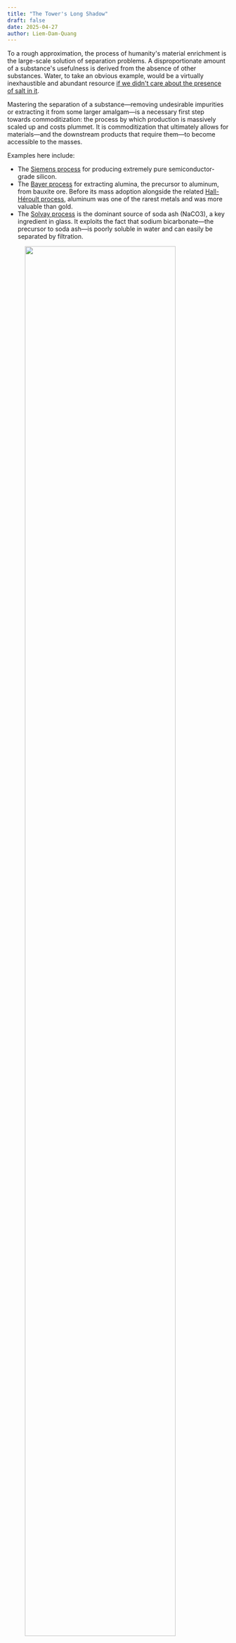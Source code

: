 ```yaml
---
title: "The Tower's Long Shadow"
draft: false
date: 2025-04-27
author: Liem-Dam-Quang
---
```


To a rough approximation, the process of humanity's material enrichment is the large-scale solution of separation problems. A disproportionate amount of a substance's usefulness is derived from the absence of other substances. Water, to take an obvious example, would be a virtually inexhaustible and abundant resource [if we didn't care about the presence of salt in it](https://en.wikipedia.org/wiki/Desalination). 

Mastering the separation of a substance—removing undesirable impurities or extracting it from some larger amalgam—is a necessary first step towards commoditization: the process by which production is massively scaled up and costs plummet. It is commoditization that ultimately allows for materials—and the downstream products that require them—to become accessible to the masses. 

Examples here include:
* The [Siemens process](https://www.bernreuter.com/polysilicon/production-processes/) for producing extremely pure semiconductor-grade silicon.
* The [Bayer process](https://en.wikipedia.org/wiki/Bayer_process) for extracting alumina, the precursor to aluminum, from bauxite ore. Before its mass adoption alongside the related [Hall-Héroult process](https://en.wikipedia.org/wiki/Hall%E2%80%93H%C3%A9roult_process), aluminum was one of the rarest metals and was more valuable than gold.
* The [Solvay process](https://en.wikipedia.org/wiki/Solvay_process) is the dominant source of soda ash (NaCO3), a key ingredient in glass. It exploits the fact that sodium bicarbonate—the precursor to soda ash—is poorly soluble in water and can easily be separated by filtration. 

<figure>
<img src="/img/tower/solvay.png" width=90%>
<figcaption>
A high-level block diagram of the Solvay process. (<a href="https://www.essentialchemicalindustry.org/chemicals/sodium-carbonate.html">Source</a>)
</figcaption>
</figure>
Separations are much more than just about resource extraction, though. They're equally critical to the other side of the ledger: resource recovery and pollution control. The performance of separation technologies are dominant cost determinants of:

- Recycling: material sorting, separating plastics from other plastics, precious metal recovery, and so on.
- Wastewater treatment
- Air pollution control: [desulfurization](https://en.wikipedia.org/wiki/Flue-gas_desulfurization) or carbon capture as two examples.
- Environmental remediation: extraction of heavy metals, removal of VOCs (volatile organic compounds), treatment of [mine tailings](https://en.wikipedia.org/wiki/Tailings).

It's a tricky—and expensive—art. It's estimated that separation processes account for [40-70% of capital and operating costs in the chemicals industry and 10-15% of all global energy use](https://www.chemicalprocessing.com/processing-equipment/separations-technology/article/11376356/process-engineering-separations-in-flux-chemical-processing). The pervasiveness of separation techniques means their difficulty—or lack thereof—drives technological, economic and policy decisions. 

A politician may be hesitant to support a new environmental law if it doubles the production cost of gasoline. Their choice could be much easier if it were to increase the cost by cents on the dollar instead. While some people might be strongly inclined to support or reject the proposal no matter the economic costs, it's the decisions at the margin that end up steering societal outcomes. 

It's no exaggeration to say, then, that separation processes have not only enabled the modern world, they have *shaped it*—and will continue to shape it.

And among them, there has been one method that stands out from the rest. One that has played a bigger role than any other. 

One separation to rule them all. 

![Industrial Mordor](/img/tower/mordor.png "That reactor complex on the left could make a decent perch for Sauron.")


From the beginning of mankind's industrial awakening, its fate has been closely intertwined with ours. But there will be a time for us to move on. And that time will come soon.

## A towering industry

The most distinctive physical feature of any oil & gas refinery are the enormous metallic towers—often hundreds of feet tall—jutting out of the ground, snaked with piping and access platforms. 

<figure>
<img src="/img/tower/refinery.png">
<figcaption>
A typical oil refinery. (<a href="https://www.petrosync.com/blog/what-is-oil-refinery/">Source</a>)
</figcaption>
</figure>


At night, they're pockmarked with bright lights for visibility for maintenance personnel, giving them the appearance of extremely large (and extremely ugly) Christmas trees. 

<figure>
<img src="/img/tower/refinery_night.png">
<figcaption>
A refinery at night, with some nice Christmas trees on the left. (<a href="https://www.reddit.com/r/evilbuildings/comments/10b5b1t/an_oil_refinery_on_a_gloomy_night/">Source</a>)
</figcaption>
</figure>


They are distillation towers, used to separate and purify mixtures of liquids, and they're so ubiquitous that their presence is often synonymous with heavy industry. 

Distillation is the most common industrial separation process by a significant margin. It's estimated that [95% of all fluid-fluid separations are performed using distillation](https://www1.eere.energy.gov/manufacturing/industries_technologies/imf/pdfs/separationsreport.pdf), and that it represents [half of all energy consumption for separation](https://www.atoneventures.com/insights/decarbonizing-industrial-separations) (7-8% of all worldwide energy use).

<figure>
<img src="/img/tower/seps_piechart.png">
<figcaption>
Separations as a percentage of total energy consumption. (<a href="https://www.atoneventures.com/insights/decarbonizing-industrial-separations">Source</a>)
</figcaption>
</figure>



Distillation is the first tool the chemical engineer reaches for when designing new processes; its reputation as the separation process *par excellence* unchallenged. Here's what Turton's [*Analysis, Synthesis, and Design of Chemical Processes*](https://richardturton.faculty.wvu.edu/publications/analysis-synthesis-and-design-of-chemical-processes-5th-edition), a staple of the chemical engineering literary canon, has to say:

> Use distillation as a first choice for separation of fluids when purity of both products is required.[^2]

It's hard to argue against that advice. Distillation is a technocrat's wet dream and beloved by engineers and bean-counters alike.

The scientific principles are well-understood. It has a track record of over a century. It is versatile and works on many different types of chemicals and compositions. Few inputs are needed; mostly a source of heat and a source of cooling. The equipment is simple and cheap to construct. Little maintenance is required. It can be massively scaled up in a predictable manner. It is relatively safe. Few things that can go spectacularly wrong, at least as far as chemical processes go[^1].

Large-scale distillation columns are astoundingly capital-efficient. The first processing step in any oil refinery is the [Crude Distillation Unit (CDU)](https://portfolio-pplus.com/TechnologyTypes/Details/9). The centerpiece of a CDU is an enormous fractioning distillation column, where crude oil is split into its different constituents by weight. The entire CDU might have a Total Installed Cost (TIC) of around $1 billion[^3]. Over its useful life, it will process nearly 200 billion gallons—meaning that the capital cost only contributes about half a cent per gallon to the final sale cost of the refined products.

<figure>
<img src="/img/tower/cdu.png">
<figcaption>
Overview of a Crude Distillation Unit. (<a href="https://portfolio-pplus.com/TechnologyTypes/Details/9">Source</a>)
</figcaption>
</figure>


## Distillation: a crash course

Distillation works by exploiting the differences in *relative volatility* between different chemicals. Smaller, lighter molecules tend to boil at lower temperatures[^5]. If we have a mixture of different species we want to separate—called the *distilland*, or the *feed*—we can heat it to a boil, and then condense the vapors. The resulting product, called the distillate, will be richer in the lighter components[^7].

Consider the classic case of water and ethanol. Let's say, for example, that we're distilling a 50-50 mixture of water and ethanol by weight. Water boils at 100 degrees Celsius, but ethanol boils at a cool 78 degrees. A mixture of ethanol and water will boil somewhere in between—the exact temperature depends on the mixture's composition. 

<figure>
<img src="/img/tower/distillation_simple.png">
<figcaption>
A basic distillation setup. (<a href="https://www.shalom-education.com/course">Source</a>)
</figcaption>
</figure>


This begins to boil at around 82°C, rising as the remaining liquid becomes depleted in ethanol. The vapor will be richer in ethanol—75% or more by weight. If we want a higher purity than that, we can simply boil it again after condensing it. This time, it'll start to boil at just under 80°C, and the vapor will once again be richer in ethanol: around 83% by weight. If we want even higher purities, this process can be repeated until the desired purity is reached[^4]. 

Pretty simple stuff. The difference between this and industrial distillation? The sheer scale. Of course, to make it cost-effective, we need to find a way to streamline this process. Boiling the distilland, condensing and collecting the vapors, swapping out the boiling flask and setting everything back up is a pretty inefficient way to go about it. On top of that, bringing the liquid up to temperature and vaporizing it on every distillation pass requires a lot of energy. 

A modern distillation column solves these issues with stunning elegance. It relies on three principles:
1. Hotter gasses will tend to rise.
2. Vapors have the same temperature as the liquid they boiled off from.
3. Mixtures that are richer in light components have lower boiling points.

Here's the idea: take the condensed distillate from the first "pass" and put it on a sieved tray above the distilland. Size the holes in the tray such that they're too small for the liquid to drip in significant amounts while being large enough to allow the vapor to "bubble through" from below. 

The rising vapor is hotter than the boiling point of the condensate. As it bubbles through, it exchanges heat with the liquid, condensing it *while simultaneously boiling the liquid*. Now the vapor above the tray has effectively had two distillation passes!


<figure>
<img src="/img/tower/trays.png">
<figcaption>
Mechanism of action between two distillation trays. (<a href="https://www.wermac.org/equipment/distillation_part2.html">Source</a>)
</figcaption>
</figure>


There's one complicating factor: to maximize efficiency, we'd like for this setup to operate continuously. We can do that by pumping in the feed mixture at a constant rate, and simultaneously withdrawing liquid from the bottom. But we can't have stagnant pools in every tray: eventually, all of the light components will boil off, leaving only the heavies. We mitigate this by adding a small weir on each tray and allowing liquid to trickle down to the stage below. This way, the heavies will slowly make their way to the bottom, and composition on each tray remains stable. 


<figure>
<img src="/img/tower/column.png">
<figcaption>
Inside a full distillation column. (<a href="https://www.wermac.org/equipment/distillation_part2.html">Source</a>)
</figcaption>
</figure>


Where does the liquid downflow for the topmost tray come from? When the high-purity vapor from the top of the tray is condensed, a portion of it—called the *reflux*—is returned to the top tray. If all the trays are filled, the reflux causes a cascade of downflows all the way to the bottom of the column[^9]. This "internal circulation" is a major determinant of the column's efficacy: the higher the rate of circulation, the better the separation and the purer the products. 

If this all seems pretty tricky to keep track of, that's because it is! Crack open an engineering textbook on distillation and you'll see esoteric terminology like "McCabe-Thiele diagrams", "MESH balances", "Murphree efficiency" and "Erbar-Maddox correlations" being thrown about. But the fundamental principle remains the same: boil stuff and collect the vapor, over and over and over, until a desired purity level is reached. 

The end result is a masterpiece of [integrated design](https://en.wikipedia.org/wiki/Integrated_design)[^8], with each feature fulfilling multiple roles and the whole simplified and simplified until, as Saint-Exupéry would say, "there is nothing left to take away". 

Each tray acts as a condenser for the tray below and a boiler for the tray above, requiring no additional heating or cooling. The column's temperature gradient—hottest at the bottom, coldest at the top—passively establishes itself due to thermodynamics. Thanks to buoyancy effects, the vapors and liquids go where they have to be, without any need for pumps, compressors, fans, or any moving parts whatsoever. The tower's components are simple, modular, easy to fabricate and amenable to mass production. 

Best of all: in terms of scaling, the sky's the limit—literally. Want a higher purity? Simply add another tray above the first one. Want a higher throughput? Just make the trays wider. While there are obviously practical restrictions on tower size, we can reach astonishing scales and production capacities.


<figure>
<img src="/img/tower/dangote.png">
<figcaption>
Size of the Dankote crude distillation column. (<a href="https://upload.wikimedia.org/wikipedia/commons/thumb/c/cd/Column-Dangote-refinery-nig2.jpg/500px-Column-Dangote-refinery-nig2.jpg">Source</a>)
</figcaption>
</figure>

The largest crude distillation unit is found in the Dangote refinery, in Lekki, Nigeria, and is capable of processing [650,000 barrels of oil *per day*](https://www.dangote.com/our-business/oil-and-gas/). To put that into perspective, only two of these columns would be needed to process all the oil consumed by the United Kingdom!

Of course, as impressive as this might all be, it doesn't explain why distillation is so ubiquitous. For that, we need to also examine its role in the chemical production chain. That requires an understanding of the operational constraints and considerations driving the design of oil refineries and chemical plants.

## Principles for Petroleum-Plentiful Processes
 
While a complete overview of the intricacies of refinery design can't be covered in a single article (or even fifty), I think the dominant design "paradigm" can be summarized with the following three points:
1. Heat is everywhere.
2. Ensure everything runs, all the time.
3. Separation quality is secondary to throughput.

### Heat is everywhere
In chemistry terms, petroleum feedstocks are [highly reduced](https://www.masterorganicchemistry.com/2011/08/08/oxidation-ladders/): their carbon atoms have a very high electron density and their atomic bonds contain a lot of energy. (That's why oil is so useful, after all!) There's a lot of free energy[^11] available, which means they can be combusted as fuel, but more generally, free energy *is what allows things to happen*.

![Oxidation ladder](/img/tower/ox_ladder.png "Molecules that are lower on the oxidation ladder are reduced, and have more energy. Higher molecules on the ladder are oxidized. (Note: higher energy does not mean more reactive or less stable. Carboxylic acids are much more reactive than alkanes.)")

And thermodynamically speaking, *a lot of things happening* means *a lot of heat is being produced*. Fuel products can be combusted with oxygen to produce lots of heat, but they can also be oxidized to produce more valuable chemicals—such as ethylene glycol from ethylene or formaldehyde from methanol—which also produces heat. 

Of course, heat only flows from hot to cold, so higher-temperature needs must be prioritized. For example, if you have steam at 600°C and you need to heat two 100°C streams to 200°C and 500°C, respectively, you should heat the 500°C stream first. Doing it in the opposite order might be impossible, if the 200°C stream cools the steam to below 500°C[^13]. 

Many thermochemical reactions require high temperatures to work, often in excess of 500°C. Some, like [steam reforming](https://www.energy.gov/eere/fuelcells/hydrogen-production-natural-gas-reforming) or the [reverse water-gas shift reaction](https://en.wikipedia.org/wiki/Water%E2%80%93gas_shift_reaction), can require significantly higher temperatures even exceeding 1000°C. In contrast, distillation can usually make do with lower temperatures. The CDU is typically one of the hottest columns and operates between 300-400°C. Other columns can operate at lower temperatures than that. That means that distillation can often be powered with the "leftovers" of other processes—which are in plentiful supply. 
### Ensure everything runs, all the time

The heavily integrated nature of an oil refinery—heat being shuttled to and fro, products moving from one vessel to the next—creates many interdependencies between all the units. This makes reliability and steady throughput essential for safe operation as the refinery's ability to run at a reduced capacity, is greatly limited. For example, running one reactor at 50% capacity might mean you aren't producing enough heat to keep another process online, which means all of the downstream operations would be impacted, and so on. 


<figure>
<img src="/img/tower/hx.png" width=120%>
<figcaption>
Heat exchanger networks in a refinery process can be quite elaborate. Every circular symbol on this diagram represents a heat exchanger. (<a href="https://www.researchgate.net/publication/282790389_Energy_and_environmental_sustainability_assessment_of_a_crude_oil_refinery_by_thermodynamic_analysis">Source</a>)
</figcaption>
</figure>


As a result, most refineries typically have a "turndown rate", or minimum operating capacity, of 60 to 70%. Any lower, and the equipment begins to dip into operating conditions it wasn't designed for. They're essentially running near full throttle all of the time. Start-up and shutdown of a refinery is an arduous, incredibly complex and dangerous operation, and it can take weeks or even months before stable operation is achieved. Barring an emergency scenario, a complete plant shutdown usually only occurs once every 5 years or more, during maintenance turnarounds. 

### Separation quality is secondary to throughput
There are two metrics to characterize the quality of a separation: selectivity, and recovery.

* Selectivity is a measure of how good a separation is at *excluding undesirable species*. For example, a process that produces 99% ethanol from a 50% mixture is more selective than one that produces 90% ethanol. 
* Recovery is a measure of how much of the desirable substances end up in the "pure" output. Starting from 100 kg of 50% ethanol, a process that outputs 50 kg of 99% ethanol has a higher recovery than one that outputs 1 kg of 99% ethanol, even if they have the same selectivity.
* One does not imply the other. It's possible to have high selectivity with low recovery, and vice-versa. 

What quality should we aim for? As commonly the case for any engineering question, the answer is "it depends". Higher selectivity and recovery, all things equal, will cost more, so we should aim to have a separation as good as the product needs—and no more. 

How good does the product need to be? [About 85% of a crude barrel of oil is subsequently used as fuel](https://petroleumservicecompany.com/blog/oil-barrel-42-gallon-breakdown/), rather than to make plastics or other chemicals. Fuel products such as gasoline, diesel or kerosene aren't any single molecule, but a collection of dozens or hundreds of different molecules that as an ensemble have bulk properties—viscosity, melting point, vapor pressure and density, to name a few—that allow them to be classified as, well, gasoline, diesel or kerosene. These classifications are all maintained by big standards organizations, like ISO, to ensure cross-compatibility. This ensures that gasoline adhering to [ASTM D4814](https://store.astm.org/d4814-24b.html), for example, will work in every engine that runs off of gasoline. 


<figure>
<img src="/img/tower/kerosene.png">
<figcaption>
Typical composition of kerosene. (<a href="https://www.researchgate.net/figure/Most-important-groups-of-components-in-commercial-kerosene-10_fig3_224998098">Source</a>)
</figcaption>
</figure>

That means there's little value-add from achieving high recovery or selectivity[^15], and if the product meets spec, it's good enough. Going beyond that is the equivalent of the snotty teacher's pet asking for more homework. (Don't do it.)[^10]

The way to increase your profits, then, is to make more fuel. And this favors separation processes that are very large-scale, even if they aren't the most performant.

---
To summarize: in a petrochemical plant or refinery, the feedstocks contain a lot of energy → a lot of heat is produced → the plant operations are heavily interdependent → the plant needs to run at full capacity everywhere. 

Furthermore, because the value of fuel products is from burning them, separation performance is less important than just producing as much fuel as possible. Under these circumstances, distillation is truly the perfect fit. There is no better tool available as a versatile and reliable separation workhorse. 

But as we sing its praises, we also have to acknowledge its shortcomings. And it is these shortcomings that threaten its status as the separation process *par excellence*.

## The trials ahead

So, we've all agreed: distillation is great. But spend any time reading contemporary industry or academic articles on separation science and you'll [frequently](https://cen.acs.org/articles/95/i25/Putting-distillation-business-chemical-industry.html) [encounter](https://news.gatech.edu/news/2016/04/27/researchers-list-seven-chemical-separations-change-world) [discussions](https://www.aiche.org/resources/publications/cep/2019/august/editorial-lets-talk-separations) on getting rid of it. Why?

As the world undergoes an unprecedented energy transition enabled by new technologies and accelerated by new imperatives, and as the environmental impacts of our activities are increasingly better-understood, it's clear that distillation is fundamentally ill-suited for the challenges ahead.

### Future separations will be more demanding

Any description of all "future separations" is going be painting with a very broad brush. However, from examining industries that are expected to become more prominent in the coming decades—biotech, electronics, pharmaceuticals, and waste recovery—we can make some inferences. The next set of challenges will predominantly involve:

* removal of solids, e.g. PFAS and microplastics removal.
* separation and concentration of ions[^6], e.g. desalination,  industrial wastewater treatment.
* high selectivity and recovery, e.g. monoclonal antibodies. 
* separation of trace compounds, e.g. extraction of uranium from seawater, environmental cleanup.

These are all situations where distillation is ill-suited; it would have very poor performance or it wouldn't work at all.


<figure>
<img src="/img/tower/mabs.png">
<figcaption>
Overview of the monoclonal antibody production process. Every highlighted step is a separation process! (<a href="https://nap.nationalacademies.org/read/25421/chapter/4#19">Source</a>)
</figcaption>
</figure>

### Energy efficiency matters now
Unlike petroleum feedstocks that are primarily *reduced*, future separation problems will be working with molecules that are primarily *oxidized*. They won't have as much excess energy to go around, and any energy deficit will need to come from some other source, such as electricity. The implications are severe. 

Let's return to our original example of 50% water and ethanol. Let's say that we want to to separate it into two higher-purity mixtures: one being 95% ethanol, and the other 95% water. Crunching the numbers, we discover the following:

* Doing this with a typical distillation column would require around 1 kilogram of reflux per kilogram of distillate, and 11 stages.
* The minimum theoretical energy required to perform this separation is surprisingly low: only about 15 kilojoules per kilogram. In comparison, combusting one kilogram of the 95% ethanol mixture would generate over 29,600 kilojoules of heat!
* Distillation requires significantly more energy than that: if powered electrically, the boiler would require around 1,000 kJ per kilogram. 
* Even if we assume all of the energy used to operate the condenser is "free", the energy efficiency is a dismal 1.4%. 

<figure>
<img src="/img/tower/dwsim.png">
<figcaption>
No, I didn't do a full process simulation in <a href="https://dwsim.org/">DWSIM</a> for this article or anything like that. I definitely have much better things to do with my time.
</figcaption>
</figure>

Boiling liquids takes a lot of energy. Distillation is, by a large margin, the *least* energy-efficient separation process. [Even in extremely well-optimized scenarios](https://digitalcommons.unl.edu/cgi/viewcontent.cgi?params=/context/chemengthermalmech/article/1000/&path_info=Thermodynamic_Analysis_ofSeparation_Systems___Publisher_s_version.pdf), it's a challenge to reach efficiencies over 10%.


<figure>
<img src="/img/tower/relative_energy.png">
<figcaption>
Separation techniques by relative energy consumption.  (<a href="https://www1.eere.energy.gov/manufacturing/industries_technologies/imf/pdfs/separationsreport.pdf">Source</a>)
</figcaption>
</figure>

This isn't a big deal when there's a local supply of use-it-or-lose-it heat[^16], but when lunch is no longer free, these inefficiencies really begin to bite. 

### Dynamic operation will become more common
The electrification of industry alongside a deepening penetration of renewable energy on the grid will present new challenges and new opportunities. As intermittent energy sources like wind and solar become more prominent, [dispatchability](https://www.pcienergysolutions.com/2024/05/01/understanding-the-differences-between-non-dispatchable-and-dispatchable-generation/) will command a premium on the supply side, and equally on the demand side. 

[Demand response](https://en.wikipedia.org/wiki/Demand_response) strategies can result in significant cost savings for industrial customers by allowing them to consume electricity only when it's abundantly produced. Electricity from solar and wind at the right time can be extremely cheap since the marginal cost of production is nearly zero. 

Doing this, however, requires the ability to rapidly ramp production up and down. And unfortunately, distillation columns don't like change. They *especially* don't like fast change. Getting them going from a "cold" start is a slow process. It takes several hours to warm up all that liquid and metal, even with the reboiler running at full power. 

Beyond the issues with starting up, they generally don't take too well to a variations in throughput. Columns are designed for specific operational conditions and circulation rates, and dropping outside of the "happy" range will quickly result in operational issues, [such as tray flooding or weeping](https://www.rccostello.com/distil/distilop.htm), which will crater the separation performance and result in off-spec products.

Depending on how the column is integrated into the plant, the consequences of this can vary wildly. If the distillation tower is at the end of the production chain, then it may simply result in a lower-quality product that must be sold at a lower price. 

At the other end of the spectrum, a misbehaving fractionating column at the heart of the refinery can quickly spell disaster if not immediately addressed. Products will end up in places they aren't intended to be; undesirable impurities can deactivate catalysts or contaminate products, unexpectedly high volatilities can cause equipment overpressures, and overly viscous fluids can gum up pumps, pipes, and foul heat exchangers. In the absolute worst-case, this leads to a series of cascading alarms and failures that eventually brings down the entire plant.

This isn't to say that these issues are impossible to solve. But they're very difficult, and non-thermal processes that rely on other driving forces, such as pressure, have a much easier time adjusting their output.

## Why haven't other techniques taken over yet?

None of this is a surprise for those who work in the industry. The need to move away from distillation [has been well-recognized for decades](https://nap.nationalacademies.org/catalog/6388/separation-technologies-for-the-industries-of-the-future). And we have a pretty good idea on what should replace it: primarily electrochemical and membrane-based techniques.

These technologies will be significantly more energy-efficient and will be able to operate much more flexibly. In many cases, the energy savings can be *orders of magnitude*. Remember our 50% water-ethanol mixture? A carbon membrane-based reverse osmosis system could require [only ~25 kilojoules to separate it](https://www.phys.ens.psl.eu/~lbocquet/publi/147article.pdf)—at least a 40x reduction in energy consumption[^14].

There's no shortage of promising ideas. Redox-active adsorbents for [ion separation](https://par.nsf.gov/servlets/purl/10176352). Carbon nanotube membranes [for precise molecular filtration](https://advanced.onlinelibrary.wiley.com/doi/full/10.1002/admi.202101260). Bipolar membrane electrodialysis for [organic acid regeneration (and many other applications)](https://www.sciencedirect.com/science/article/pii/S0376738820311157#sec5). Ionic liquids for [extracting biological compounds](https://pubs.acs.org/doi/full/10.1021/acs.chemrev.6b00550). 


But [progress has been slow](https://www.thechemicalengineer.com/features/distillation-distilled-is-industry-adapting-fast-enough/). 

<br/> 

Innovation in the physical world of atoms is extremely difficult in the best of cases. But for chemical process technologies, [the innovation valley of death](https://www.ideatovalue.com/inno/nickskillicorn/2021/05/the-innovation-valley-of-death/) becomes a canyon. A perfect combination of economic and technical factors conspires to make it nearly impossible. 

The capital requirements for chemical plants are immense; even small projects can require hundreds of millions of dollars in investment. And the cost structure is heavily front-loaded: it's estimated that 80% of a chemical plant's production cost is determined by the time the preliminary design is done. A move-fast-and-break-things approach, as is frequently used in the software industry, [is simply not a viable strategy](https://www.ipaglobal.com/news/article/the-challenge-of-innovation-for-new-ventures-and-startups/). 

This makes the people who fund these projects extremely risk-averse, particularly towards technological risk. These plants are expected to last decades, and even when the technology is mature, the inevitable risk of budget and schedule overruns as well as shifts in the macroeconomic environment can quickly financially sink a project. Why would you want to run the risk having the plant *not even work at all?*

Along a similar vein, most process equipment is expected to last decades, and problems may only manifest years after commencement of operations—which can itself be many years after the project is greenlighted. The result is an anemic feedback loop for designs, making iterative improvements and learning-by-doing challenging. 


There is another factor worth discussing, and it's the most insidious one of them all. 

--
In 2019, the National Academies of Sciences, Engineering, and Medicine (NASEM) published [*A Research Agenda for Transforming Separation Science*](https://www.nationalacademies.org/our-work/a-research-agenda-for-a-new-era-in-separations-science), a "Consensus Study Report" containing detailed recommendations regarding future research directions and educational curricula in separation science. These peer-reviewed reports are reflective of the expert consensus around a topic, and while NASEM isn't a policymaking body, its reputation means that its stances hold considerable weight.

What was surprising about this report was the emphasis on the need for advances in *fundamental theory* while simultaneously lamenting the perception of the field among researchers as outdated and uninteresting. 

On the need for better theories and models:

> The vision […] of unification of the general principles of separation science has not been achieved. Chemists and chemical engineers engaging in separation science and technology do not even speak a common language.

> Accurate models for predicting binary and multicomponent behavior from data on single components […] do not exist for most types of separation materials. 

And on the perception of the field:

> … numbers of faculty members readily identifiable as separation researchers have decreased by 40% in the top chemistry departments and by 30% in the top chemical engineering departments since [1987].

> Graduate students view separations as old-fashioned. None of the top 20 chemistry or chemical-engineering programs list “separations” as one of their topical research areas. 

These are startling admissions. How can a field still have fundamental theories left to be discovered, yet at the same time be derided as boring and unfruitful for research?

While we'll never truly pin down the root causes of this, we can indulge in some speculation. Speaking from experience, models for predicting separation behavior for many materials are indeed lacking. It's all an inconsistent patchwork of different applicable ranges, concentrations and compounds, and you'll have to dig through a bunch of experimental papers to find data, if you're lucky. 

There is, however, one notable exception.

An abundance of ready-to-use models for predicting [vapor-liquid equilibria](https://en.wikipedia.org/wiki/Vapor%E2%80%93liquid_equilibrium). 

---

Technological development is path-dependent. New innovations don't come out of thin air: they're developed in response and in the context of the things that came before. 


And in this context, distillation's dominance in petrochemicals came at the price of choking out the development of other separation technologies—like a grandiose, towering redwood whose shade has prevented smaller trees from receiving enough sunlight to thrive.

![QWERTY](/img/tower/qwerty.png "The layout of the QWERTY keyboard is a classic example of path dependence.")

What was lost isn't something that can be directly observed. It is seen from what isn't seen. It's the paths never taken. The research never explored. The ventures that quietly went under. The intimate process knowledge never gained. The lack of opportunities. The people who leave the field. And the people who never enter in the first place.

Once a plant stops receiving enough sunlight, it begins to stagnate. Its growth becomes stunted. If the deprivation goes on long enough, it'll begin to shrink, wither and eventually die. 

This might all sound very gloomy and discouraging, but I think it's actually very exciting. The winds are beginning to blow in the opposite direction. There are vast uncharted territories in separation science, and mapping out even small sections could have a huge impact. There's opportunities not just for nose-to-the-grindstone practitioners and experimentalists, but also for more high-minded theoreticians. 

These advances will rapidly compound off of each other, leading to a virtuous cycle of improvements, new applications, and new separations. How many useful separations aren't done right now because they aren't economically viable?



<figure>
<img src="/img/tower/newsep.png">
<figcaption>
New separations won't just replace distillation, they'll make new processes and products possible. (<a href="https://nap.nationalacademies.org/read/25421/chapter/4#23">Source</a>)
</figcaption>
</figure>

For example, the commercial success of desalination with reverse osmosis membranes are spilling over into other disciplines, even if the former is [beginning to stagnate](https://liem.ca/posts/desalination/). The process technology is now well-understood and there now exists significant engineering expertise on how to design these systems. New technologies, such as [Via Separations and their graphene oxide membranes](https://viaseparations.com/), are now able to piggyback off of this knowledge to rapidly commercialize new applications[^17].

And as new, better, more efficient, more specific separations are commercialized, new paradigms in process design will arise, enabling us to produce more, use more, prosper more—while simultaneously allowing us to reduce our impact on the environment. 

<br/>
<br/>

Can we do it?

<br/>
<br/>

Well, we're pretty good at boiling stuff. 

<br/>
<br/>

But I think we can get good at some other things, too. 


[^1]: There sadly still have been some tragic incidents, one of the worst being [the 2005 Texas City BP refinery explosion](https://youtu.be/goSEyGNfiPM?si=hmJuB-PwRAOuMhti) which killed 15 workers and injured another 180.

[^2]: Other design tips include "Do the easy separations first" and "Do not recombine separated streams."

[^3]: This includes supporting equipment such as fired heaters, accumulators, piping, instrumentation, control systems, heat exchangers, and more. The actual column itself costs significantly less, maybe around $100 million or so.

[^4]: There's a hiccup here, though: water and ethanol form an [azeotrope](https://en.wikipedia.org/wiki/Azeotrope) at a composition around 95.6% ethanol by mass. At this stage, the vapor will have the same composition as the liquid and distillation will no longer work. Fortunately, there are many techniques available to "break" azeotropes.

[^5]: Water is an exception and has an unusually high boiling point for a molecule of its size due to its unique intermolecular interactions. Actually, water is a [really weird molecule in general](https://www.chemistryworld.com/features/the-weirdness-of-water/4011260.article).

[^6]: Although the obvious one here is seawater desalination, a surprising number of critical separations are fundamentally ionic separations. It turns up in unexpected places such as carbon capture.

[^7]: How much richer? That's determined by [chemical thermodynamics](https://en.wikipedia.org/wiki/Chemical_thermodynamics). (This subject is best mentioned in passing and then never brought up again. For my sanity, and yours.)

[^8]: Personally, I think this goes underappreciated even by chemical engineers.

[^9]: To maintain stable operation, the downflows must be matched with vapor upflows originating from the reboiler.

[^10]: Seriously, don't.

[^11]: "Free" in the thermodynamic sense, although now that I think about it, "free" as in "free beer" works too.

[^13]: The art of optimizing a plant's heat distribution network to ensure the heat gets used as efficiently as possible is a complex activity called [pinch analysis](https://www.ipieca.org/resources/energy-efficiency-compendium/pinch-analysis-2022). In a modern plant, a good pinch analysis is practically a requirement to be cost-competitive.

[^14]: If anything, this is an underestimate. The actual energy savings would actually be significantly higher as this value is for a complete separation, and because of the azeotrope at around 95.6% ethanol. Separation beyond this purity via distillation considerably more difficult (and energy-intensive), but a membrane-based process can bypass the azeotrope entirely. 

[^15]: Not entirely true. You could, hypothetically, run a bunch of marketing campaigns to get people to buy gasoline with octane ratings that they don't need. Not that anyone would do such a thing, of course.

[^16]: I do want to emphasize this point. [As others have pointed out](https://www.sciencedirect.com/science/article/pii/S2542435120305705#bib3), the "efficiency"  of distillation is heavily context-dependent. It can be the most energy-efficient solution if it can use a heat stream that otherwise wouldn't get used. 

[^17]: Their first project was [dehydrating black liquor](https://viaseparations.com/wp-content/uploads/2024/12/Via-Separations-White-Paper-Dec.-2024.pdf) (a byproduct of paper pulp manufacturing), but graphene oxide membranes have [many potential applications](https://www.nature.com/articles/s41699-024-00462-z).
